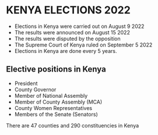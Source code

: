 # KENYA ELECTIONS 2022

- Elections in Kenya were carried out on August 9 2022
- The results were announced on August 15 2022
- The results were disputed by the opposition
- The Supreme Court of Kenya ruled on September 5 2022
- Elections in Kenya are done every 5 years.

## Elective positions in Kenya

- President
- County Governor
- Member of National Assembly
- Member of County Assembly (MCA)
- County Women Representatives
- Members of the Senate (Senators)

There are 47 counties and 290 constituencies in Kenya
